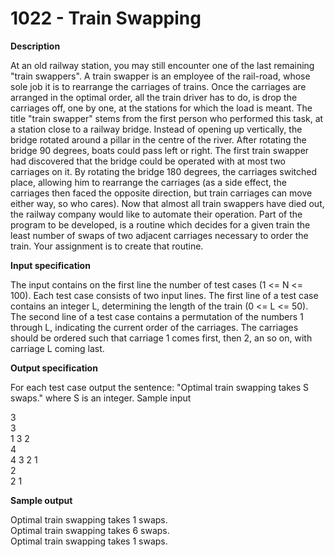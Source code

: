 # 1022 - Train Swapping


**Description**

At an old railway station, you may still encounter one of the last remaining "train swappers". A train swapper is an employee of the rail-road, whose sole job it is to rearrange the carriages of trains. Once the carriages are arranged in the optimal order, all the train driver has to do, is drop the carriages off, one by one, at the stations for which the load is meant. The title "train swapper" stems from the first person who performed this task, at a station close to a railway bridge. Instead of opening up vertically, the bridge rotated around a pillar in the centre of the river. After rotating the bridge 90 degrees, boats could pass left or right. The first train swapper had discovered that the bridge could be operated with at most two carriages on it. By rotating the bridge 180 degrees, the carriages switched place, allowing him to rearrange the carriages (as a side effect, the carriages then faced the opposite direction, but train carriages can move either way, so who cares). Now that almost all train swappers have died out, the railway company would like to automate their operation. Part of the program to be developed, is a routine which decides for a given train the least number of swaps of two adjacent carriages necessary to order the train. Your assignment is to create that routine.

**Input specification**

The input contains on the first line the number of test cases (1 <= N <= 100). Each test case consists of two input lines. The first line of a test case contains an integer L, determining the length of the train (0 <= L <= 50). The second line of a test case contains a permutation of the numbers 1 through L, indicating the current order of the carriages. The carriages should be ordered such that carriage 1 comes first, then 2, an so on, with carriage L coming last.

**Output specification**

For each test case output the sentence: "Optimal train swapping takes S swaps." where S is an integer.
Sample input

3<br/>
3<br/>
1 3 2<br/>
4<br/>
4 3 2 1<br/>
2<br/>
2 1<br/>

**Sample output**

Optimal train swapping takes 1 swaps.<br/>
Optimal train swapping takes 6 swaps.<br/>
Optimal train swapping takes 1 swaps.<br/>